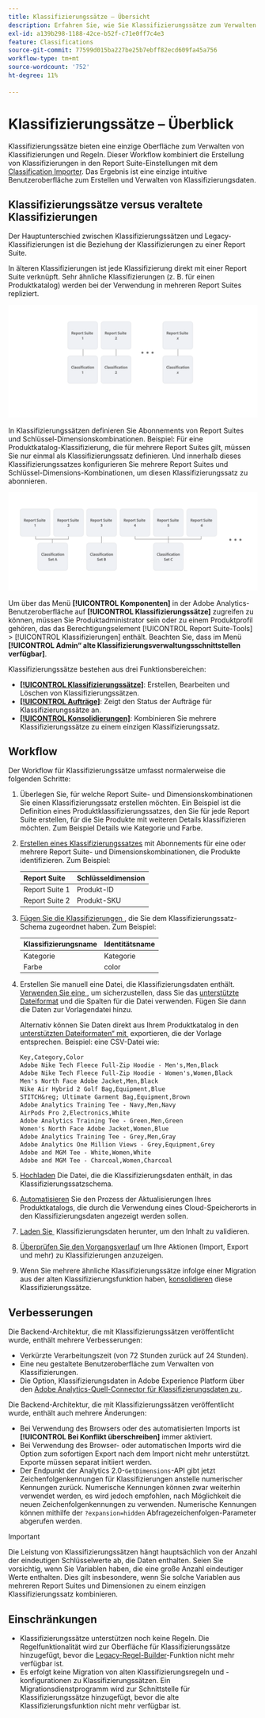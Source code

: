 ```yaml
---
title: Klassifizierungssätze – Übersicht
description: Erfahren Sie, wie Sie Klassifizierungssätze zum Verwalten von Klassifizierungsdaten verwenden. Erfahren Sie, wie sich Klassifizierungssätze von veralteten Klassifizierungen unterscheiden.
exl-id: a139b298-1188-42ce-b52f-c71e0ff7c4e3
feature: Classifications
source-git-commit: 77599d015ba227be25b7ebff82ecd609fa45a756
workflow-type: tm+mt
source-wordcount: '752'
ht-degree: 11%

---
```


# Klassifizierungssätze – Überblick

Klassifizierungssätze bieten eine einzige Oberfläche zum Verwalten von Klassifizierungen und Regeln. Dieser Workflow kombiniert die Erstellung von Klassifizierungen in den Report Suite-Einstellungen mit dem [Classification Importer](/help/components/classifications/sets/manage/set-manager.md). Das Ergebnis ist eine einzige intuitive Benutzeroberfläche zum Erstellen und Verwalten von Klassifizierungsdaten.


## Klassifizierungssätze versus veraltete Klassifizierungen

Der Hauptunterschied zwischen Klassifizierungssätzen und Legacy-Klassifizierungen ist die Beziehung der Klassifizierungen zu einer Report Suite.

In älteren Klassifizierungen ist jede Klassifizierung direkt mit einer Report Suite verknüpft. Sehr ähnliche Klassifizierungen (z. B. für einen Produktkatalog) werden bei der Verwendung in mehreren Report Suites repliziert.

![Alte Klassifizierung](manage/assets/classifications-legacy.svg)

In Klassifizierungssätzen definieren Sie Abonnements von Report Suites und Schlüssel-Dimensionskombinationen. Beispiel: Für eine Produktkatalog-Klassifizierung, die für mehrere Report Suites gilt, müssen Sie nur einmal als Klassifizierungssatz definieren. Und innerhalb dieses Klassifizierungssatzes konfigurieren Sie mehrere Report Suites und Schlüssel-Dimensions-Kombinationen, um diesen Klassifizierungssatz zu abonnieren.

![Klassifizierungssätze](manage/assets/classifications-sets.svg)


Um über das Menü **[!UICONTROL Komponenten]** in der Adobe Analytics-Benutzeroberfläche auf **[!UICONTROL Klassifizierungssätze]** zugreifen zu können, müssen Sie Produktadministrator sein oder zu einem Produktprofil gehören, das das Berechtigungselement [!UICONTROL Report Suite-Tools] > [!UICONTROL Klassifizierungen] enthält. Beachten Sie, dass im Menü **[!UICONTROL Admin“ alte Klassifizierungsverwaltungsschnittstellen verfügbar]**.

Klassifizierungssätze bestehen aus drei Funktionsbereichen:

* [**[!UICONTROL Klassifizierungssätze]**](manage/set-manager.md): Erstellen, Bearbeiten und Löschen von Klassifizierungssätzen.
* [**[!UICONTROL Aufträge]**](job-manager.md): Zeigt den Status der Aufträge für Klassifizierungssätze an.
* [**[!UICONTROL Konsolidierungen]**](consolidations/manage.md): Kombinieren Sie mehrere Klassifizierungssätze zu einem einzigen Klassifizierungssatz.


## Workflow

Der Workflow für Klassifizierungssätze umfasst normalerweise die folgenden Schritte:

1. Überlegen Sie, für welche Report Suite- und Dimensionskombinationen Sie einen Klassifizierungssatz erstellen möchten. Ein Beispiel ist die Definition eines Produktklassifizierungssatzes, den Sie für jede Report Suite erstellen, für die Sie Produkte mit weiteren Details klassifizieren möchten. Zum Beispiel Details wie Kategorie und Farbe.
1. [Erstellen eines Klassifizierungssatzes](/help/components/classifications/sets/manage/create.md) mit Abonnements für eine oder mehrere Report Suite- und Dimensionskombinationen, die Produkte identifizieren. Zum Beispiel:

   | Report Suite | Schlüsseldimension |
   |---|---|
   | Report Suite 1 | Produkt-ID |
   | Report Suite 2 | Produkt-SKU |

1. [Fügen Sie die Klassifizierungen &#x200B;](/help/components/classifications/sets/manage/schema.md#add), die Sie dem Klassifizierungssatz-Schema zugeordnet haben. Zum Beispiel:

   | Klassifizierungsname | Identitätsname |
   |---|---|
   | Kategorie | Kategorie |
   | Farbe | color |

1. Erstellen Sie manuell eine Datei, die Klassifizierungsdaten enthält. [Verwenden Sie eine &#x200B;](/help/components/classifications/sets/manage/schema.md#template), um sicherzustellen, dass Sie das [unterstützte Dateiformat](data-files.md#classification-set-file-formats) und die Spalten für die Datei verwenden. Fügen Sie dann die Daten zur Vorlagendatei hinzu.

   Alternativ können Sie Daten direkt aus Ihrem Produktkatalog in den [unterstützten Dateiformaten“ mit &#x200B;](data-files.md#classification-set-file-formats) exportieren, die der Vorlage entsprechen. Beispiel: eine CSV-Datei wie:

   ```
   Key,Category,Color
   Adobe Nike Tech Fleece Full-Zip Hoodie - Men's,Men,Black
   Adobe Nike Tech Fleece Full-Zip Hoodie - Women's,Women,Black
   Men's North Face Adobe Jacket,Men,Black
   Nike Air Hybrid 2 Golf Bag,Equipment,Blue
   STITCH&reg; Ultimate Garment Bag,Equipment,Brown
   Adobe Analytics Training Tee - Navy,Men,Navy
   AirPods Pro 2,Electronics,White
   Adobe Analytics Training Tee - Green,Men,Green
   Women's North Face Adobe Jacket,Women,Blue
   Adobe Analytics Training Tee - Grey,Men,Gray
   Adobe Analytics One Million Views - Grey,Equipment,Grey
   Adobe and MGM Tee - White,Women,White
   Adobe and MGM Tee - Charcoal,Women,Charcoal
   ```

1. [Hochladen](/help/components/classifications/sets/manage/schema.md#upload) Die Datei, die die Klassifizierungsdaten enthält, in das Klassifizierungssatzschema.

1. [Automatisieren](/help/components/classifications/sets/manage/schema.md#automate) Sie den Prozess der Aktualisierungen Ihres Produktkatalogs, die durch die Verwendung eines Cloud-Speicherorts in den Klassifizierungsdaten angezeigt werden sollen.

1. [Laden Sie &#x200B;](/help/components/classifications/sets/manage/schema.md#download) Klassifizierungsdaten herunter, um den Inhalt zu validieren.

1. [Überprüfen Sie den Vorgangsverlauf](/help/components/classifications/sets/job-manager.md) um Ihre Aktionen (Import, Export und mehr) zu Klassifizierungen anzuzeigen.
1. Wenn Sie mehrere ähnliche Klassifizierungssätze infolge einer Migration aus der alten Klassifizierungsfunktion haben, [konsolidieren](consolidations/manage.md) diese Klassifizierungssätze.



## Verbesserungen

Die Backend-Architektur, die mit Klassifizierungssätzen veröffentlicht wurde, enthält mehrere Verbesserungen:

* Verkürzte Verarbeitungszeit (von 72 Stunden zurück auf 24 Stunden).
* Eine neu gestaltete Benutzeroberfläche zum Verwalten von Klassifizierungen.
* Die Option, Klassifizierungsdaten in Adobe Experience Platform über den [Adobe Analytics-Quell-Connector für Klassifizierungsdaten zu &#x200B;](https://experienceleague.adobe.com/de/docs/experience-platform/sources/connectors/adobe-applications/classifications).

Die Backend-Architektur, die mit Klassifizierungssätzen veröffentlicht wurde, enthält auch mehrere Änderungen:

* Bei Verwendung des Browsers oder des automatisierten Imports ist **[!UICONTROL Bei Konflikt überschreiben]** immer aktiviert.
* Bei Verwendung des Browser- oder automatischen Imports wird die Option zum sofortigen Export nach dem Import nicht mehr unterstützt. Exporte müssen separat initiiert werden.
* Der Endpunkt der Analytics 2.0-`GetDimensions`-API gibt jetzt Zeichenfolgenkennungen für Klassifizierungen anstelle numerischer Kennungen zurück. Numerische Kennungen können zwar weiterhin verwendet werden, es wird jedoch empfohlen, nach Möglichkeit die neuen Zeichenfolgenkennungen zu verwenden. Numerische Kennungen können mithilfe der `?expansion=hidden` Abfragezeichenfolgen-Parameter abgerufen werden.

>[!IMPORTANT]
>
>Die Leistung von Klassifizierungssätzen hängt hauptsächlich von der Anzahl der eindeutigen Schlüsselwerte ab, die Daten enthalten. Seien Sie vorsichtig, wenn Sie Variablen haben, die eine große Anzahl eindeutiger Werte enthalten. Dies gilt insbesondere, wenn Sie solche Variablen aus mehreren Report Suites und Dimensionen zu einem einzigen Klassifizierungssatz kombinieren.

## Einschränkungen

* Klassifizierungssätze unterstützen noch keine Regeln. Die Regelfunktionalität wird zur Oberfläche für Klassifizierungssätze hinzugefügt, bevor die [Legacy-Regel-Builder](/help/components/classifications/crb/classification-rule-builder.md)-Funktion nicht mehr verfügbar ist.
* Es erfolgt keine Migration von alten Klassifizierungsregeln und -konfigurationen zu Klassifizierungssätzen. Ein Migrationsdienstprogramm wird zur Schnittstelle für Klassifizierungssätze hinzugefügt, bevor die alte Klassifizierungsfunktion nicht mehr verfügbar ist.
